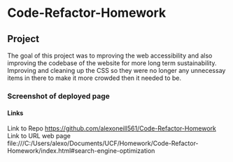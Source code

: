 # Code-Refactor-Homework
## Project
The goal of this project was to mproving the web accessibility and also improving the codebase of the website for more long term sustainability. Improving and cleaning up the CSS so they were no longer any unnecessay items in there to make it more crowded then it needed to be.
### Screenshot of deployed page
#### Links
Link to Repo https://github.com/alexoneill561/Code-Refactor-Homework
Link to URL web page file:///C:/Users/alexo/Documents/UCF/Homework/Code-Refactor-Homework/index.html#search-engine-optimization